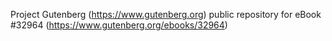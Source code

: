 Project Gutenberg (https://www.gutenberg.org) public repository for eBook #32964 (https://www.gutenberg.org/ebooks/32964)
